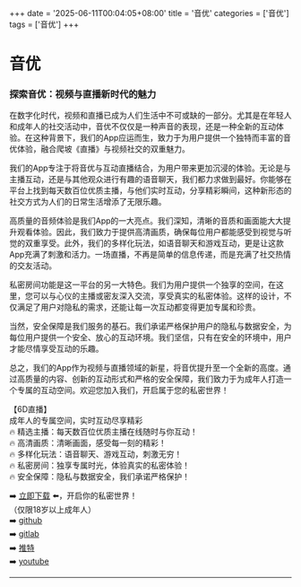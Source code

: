 +++
date = '2025-06-11T00:04:05+08:00'
title = '音优'
categories = ['音优']
tags = ['音优']
+++

# 音优

### 探索音优：视频与直播新时代的魅力

在数字化时代，视频和直播已成为人们生活中不可或缺的一部分。尤其是在年轻人和成年人的社交活动中，音优不仅仅是一种声音的表现，还是一种全新的互动体验。在这种背景下，我们的App应运而生，致力于为用户提供一个独特而丰富的音优体验，融合爬坡《直播》与视频社交的双重魅力。

我们的App专注于将音优与互动直播结合，为用户带来更加沉浸的体验。无论是与主播互动，还是与其他观众进行有趣的语音聊天，我们都力求做到最好。你能够在平台上找到每天数百位优质主播，与他们实时互动，分享精彩瞬间，这种新形态的社交方式为人们的日常生活增添了无限乐趣。

高质量的音频体验是我们App的一大亮点。我们深知，清晰的音质和画面能大大提升观看体验。因此，我们致力于提供高清画质，确保每位用户都能感受到视觉与听觉的双重享受。此外，我们的多样化玩法，如语音聊天和游戏互动，更是让这款App充满了刺激和活力。一场直播，不再是简单的信息传递，而是充满了社交热情的交友活动。

私密房间功能是这一平台的另一大特色。我们为用户提供一个独享的空间，在这里，您可以与心仪的主播或密友深入交流，享受真实的私密体验。这样的设计，不仅满足了用户对隐私的需求，还能让每一次互动都变得更加专属和珍贵。

当然，安全保障是我们服务的基石。我们承诺严格保护用户的隐私与数据安全，为每位用户提供一个安全、放心的互动环境。我们坚信，只有在安全的环境中，用户才能尽情享受互动的乐趣。

总之，我们的App作为视频与直播领域的新星，将音优提升至一个全新的高度。通过高质量的内容、创新的互动形式和严格的安全保障，我们致力于为成年人打造一个专属的互动空间。欢迎您加入我们，开启属于您的私密世界！

【6D直播】  
成年人的专属空间，实时互动尽享精彩  
🔥 精选主播：每天数百位优质主播在线随时与你互动！  
🔥 高清画质：清晰画面，感受每一刻的精彩！  
🔥 多样化玩法：语音聊天、游戏互动，刺激无穷！  
🔥 私密房间：独享专属时光，体验真实的私密体验！  
🔥 安全保障：隐私与数据安全，我们承诺严格保护！  

➡️ [立即下载](https://down123.s3.ap-east-1.amazonaws.com/down/down.html?channelCode=blog) ⬅️，开启你的私密世界！  
（仅限18岁以上成年人）  
➡️ [github](https://aldult-live.github.io/)  
➡️ [gitlab](https://seo-09598d.gitlab.io/)  
➡️ [推特](https://x.com/wegame33)  
➡️ [youtube](https://www.youtube.com/@6Dlive)  

---
